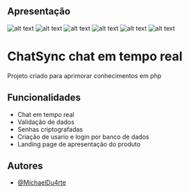

## Apresentação

![alt text](https://i.imgur.com/ldIJyRt.png)
![alt text](https://i.imgur.com/hXWODmf.png)
![alt text](https://i.imgur.com/85JQtWB.png)
![alt text](https://i.imgur.com/t1DRQaA.png)
![alt text](https://i.imgur.com/yuQtlcx.png)
![alt text](https://i.imgur.com/H56agpf.png)

# ChatSync chat em tempo real

Projeto criado para aprimorar conhecimentos em php


## Funcionalidades

- Chat em tempo real
- Validação de dados
- Senhas criptografadas
- Criação de usario e login por banco de dados
- Landing page de apresentação do produto


## Autores

- [@MichaelDu4rte](https://github.com/MichaelDu4rte)






